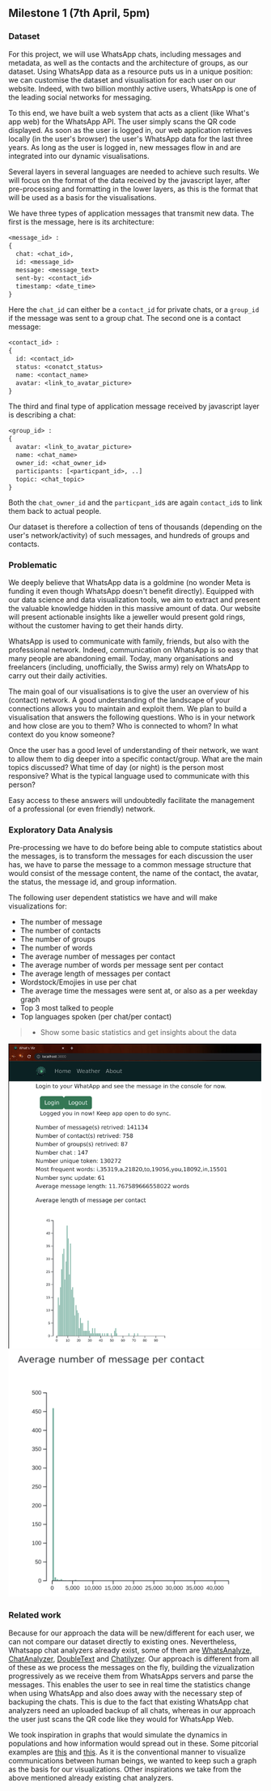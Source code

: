 ## Milestone 1 (7th April, 5pm)

### Dataset

For this project, we will use WhatsApp chats, including messages and metadata, as well as the contacts and the architecture of groups, as our dataset.
Using WhatsApp data as a resource puts us in a unique position: we can customise the dataset and visualisation for each user on our website.
Indeed, with two billion monthly active users, WhatsApp is one of the leading social networks for messaging.

To this end, we have built a web system that acts as a client (like What's app web) for the WhatsApp API.
The user simply scans the QR code displayed.
As soon as the user is logged in, our web application retrieves locally (in the user's browser) the user's WhatsApp data for the last three years. As long as the user is logged in, new messages flow in and are integrated into our dynamic visualisations.

Several layers in several languages are needed to achieve such results.
We will focus on the format of the data received by the javascript layer, after pre-processing and formatting in the lower layers, as this is the format that will be used as a basis for the visualisations.

We have three types of application messages that transmit new data. The first is the message, here is its architecture:
```
<message_id> : 
{
  chat: <chat_id>,
  id: <message_id>
  message: <message_text>
  sent-by: <contact_id>
  timestamp: <date_time>
}
```
Here the `chat_id` can either be a `contact_id` for private chats, or a `group_id` if the message was sent to a group chat. 
The second one is a contact message:
```
<contact_id> : 
{
  id: <contact_id>
  status: <conatct_status>
  name: <contact_name>
  avatar: <link_to_avatar_picture>
}
```
The third and final type of application message received by javascript layer is describing a chat:
```
<group_id> : 
{
  avatar: <link_to_avatar_picture>
  name: <chat_name>
  owner_id: <chat_owner_id>
  participants: [<particpant_id>, ..]
  topic: <chat_topic>
}
```
Both the `chat_owner_id` and the `particpant_id`s are again `contact_id`s to link them back to actual people.

Our dataset is therefore a collection of tens of thousands (depending on the user's network/activity) of such messages, and hundreds of groups and contacts.

### Problematic

We deeply believe that WhatsApp data is a goldmine (no wonder Meta is funding it even though WhatsApp doesn't benefit directly).
Equipped with our data science and data visualization tools, we aim to extract and present the valuable knowledge hidden in this massive amount of data.
Our website will present actionable insights like a jeweller would present gold rings, without the customer having to get their hands dirty. 

WhatsApp is used to communicate with family, friends, but also with the professional network.
Indeed, communication on WhatsApp is so easy that many people are abandoning email.
Today, many organisations and freelancers (including, unofficially, the Swiss army) rely on WhatsApp to carry out their daily activities.

The main goal of our visualisations is to give the user an overview of his (contact) network.
A good understanding of the landscape of your connections allows you to maintain and exploit them. We plan to build a visualisation that answers the following questions.
Who is in your network and how close are you to them? Who is connected to whom?
In what context do you know someone? 

Once the user has a good level of understanding of their network, we want to allow them to dig deeper into a specific contact/group.
What are the main topics discussed?
What time of day (or night) is the person most responsive?
What is the typical language used to communicate with this person? 

Easy access to these answers will undoubtedly facilitate the management of a professional (or even friendly) network.

### Exploratory Data Analysis

Pre-processing we have to do before being able to compute statistics about the messages, is to transform the messages for each discussion the user has, we have to parse the message to a common message structure that would consist of the message content, the name of the contact, the avatar, the status, the message id, and group information.

The following user dependent statistics we have and will make visualizations for:
  - The number of message
  - The number of contacts
  - The number of groups
  - The number of words
  - The average number of messages per contact
  - The average number of words per message sent per contact
  - The average length of messages per contact
  - Wordstock/Emojies in use per chat 
  - The average time the messages were sent at, or also as a per weekday graph
  - Top 3 most talked to people
  - Top languages spoken (per chat/per contact)

> - Show some basic statistics and get insights about the data

<img src="figures/WhatsViz%20statistics.png" alt="Overview of page" width="500"/>

<img src="figures/WhatsViz%20statistics2.png" alt="Another histogram" width="500"/>

### Related work

Because for our approach the data will be new/different for each user, we can not compare our dataset directly to existing ones.
Nevertheless, Whatsapp chat analyzers already exist, some of them are [WhatsAnalyze](https://whatsanalyze.com/), [ChatAnalyzer](https://chatanalyzer.moritzwolf.com/), [DoubleText](https://doubletext.me/whatsapp/) and [Chatilyzer](https://chatilyzer.com/).
Our approach is different from all of these as we process the messages on the fly, building the vizualization progressively as we receive them from WhatsApps servers and parse the messages.
This enables the user to see in real time the statistics change when using WhatsApp and also does away with the necessary step of backuping the chats.
This is due to the fact that existing WhatsApp chat analyzers need an uploaded backup of all chats, whereas in our approach the user just scans the QR code like they would for WhatsApp Web.

We took inspiration in graphs that would simulate the dynamics in populations and how information would spread out in these.
Some pitcorial examples are [this](https://cambridge-intelligence.com/wp-content/uploads/2020/07/6.0-PR-feature.png) and [this](https://cvo22.files.wordpress.com/2014/03/inmap.gif).
As it is the conventional manner to visualize communications between human beings, we wanted to keep such a graph as the basis for our visualizations.
Other inspirations we take from the above mentioned already existing chat analyzers.

